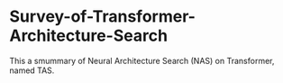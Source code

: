 # Survey-of-Transformer-Architecture-Search

This a smummary of Neural Architecture Search (NAS) on Transformer, named TAS.

